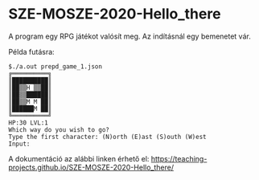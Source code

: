 # SZE-MOSZE-2020-Hello_there

A program egy RPG játékot valósít meg. Az indításnál egy bemenetet vár. 

Példa futásra:
```
$./a.out prepd_game_1.json
╔══════════╗
║██████████║
║██▒▒H ▒▒██║
║██▒▒██████║
║██▒▒M M ██║
║██████M ██║
╚══════════╝
HP:30 LVL:1
Which way do you wish to go?
Type the first character: (N)orth (E)ast (S)outh (W)est
Input:
```

A dokumentáció az alábbi linken érhető el:
https://teaching-projects.github.io/SZE-MOSZE-2020-Hello_there/